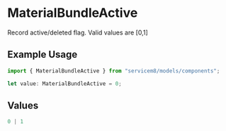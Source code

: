 # MaterialBundleActive

Record active/deleted flag.  Valid values are [0,1]

## Example Usage

```typescript
import { MaterialBundleActive } from "servicem8/models/components";

let value: MaterialBundleActive = 0;
```

## Values

```typescript
0 | 1
```